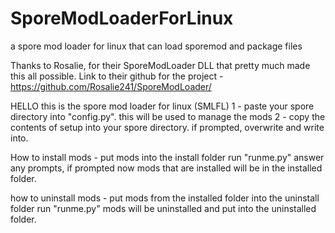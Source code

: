 # SporeModLoaderForLinux
a spore mod loader for linux that can load sporemod and package files

Thanks to Rosalie, for their SporeModLoader DLL that pretty much made this all possible.
Link to their github for the project - https://github.com/Rosalie241/SporeModLoader/

HELLO this is the spore mod loader for linux (SMLFL)
1 - paste your spore directory into "config.py". this will be used to manage the mods
2 - copy the contents of setup into your spore directory. if prompted, overwrite and write into.


How to install mods -
put mods into the install folder
run "runme.py"
answer any prompts, if prompted
now mods that are installed will be in the installed folder.

how to uninstall mods -
put mods from the installed folder into the uninstall folder
run "runme.py"
mods will be uninstalled and put into the uninstalled folder.

